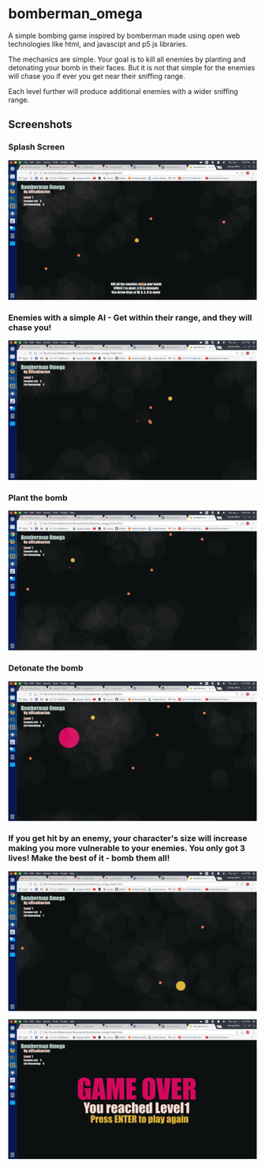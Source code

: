 # bomberman_omega
A simple bombing game inspired by bomberman made using open web technologies like html, and javascipt and p5 js libraries.

The mechanics are simple. Your goal is to kill all enemies by planting and detonating your bomb in their faces. But it is not that simple for the enemies will chase you if ever you get near their sniffing range.

Each level further will produce additional enemies with a wider sniffing range.

## Screenshots

### Splash Screen

![Splash Screen](screenshots/splashscreen.png)

### Enemies with a simple AI - Get within their range, and they will chase you!

![Simple AI](screenshots/chasing.png)

### Plant the bomb

![Plant Bomb](screenshots/bomb.png)

### Detonate the bomb

![Plant Bomb](screenshots/detonate.png)

### If you get hit by an enemy, your character's size will increase making you more vulnerable to your enemies. You only got 3 lives! Make the best of it - bomb them all!

![Plant Bomb](screenshots/bigger.png)

![Plant Bomb](screenshots/gameover.png)